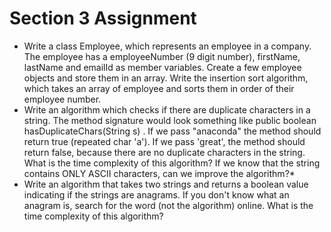 Section 3 Assignment
=====================
* Write a class Employee, which represents an employee in a company. The employee has a employeeNumber (9 digit number), firstName, lastName and emailId as member variables. Create a few employee objects and store them in an array. Write the insertion sort algorithm, which takes an array of employee and sorts them in order of their employee number.
* Write an algorithm which checks if there are duplicate characters in a string. The method signature would look something like public boolean hasDuplicateChars(String s) . If we pass "anaconda" the method should return true (repeated char 'a'). If we pass 'great', the method should return false, because there are no duplicate characters in the string. What is the time complexity of this algorithm? If we know that the string contains ONLY ASCII characters, can we improve the algorithm?* 
* Write an algorithm that takes two strings and returns a boolean value indicating if the strings are anagrams. If you don't know what an anagram is, search for the word (not the algorithm) online. What is the time complexity of this algorithm?